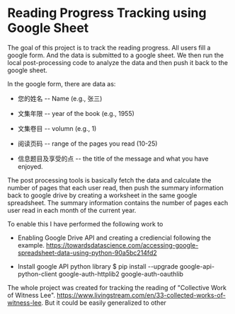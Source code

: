 # Reading Progress Tracking using Google Sheet

The goal of this project is to track the reading progress. All users fill a google form. And the data is submitted to a google sheet. We then run the local post-processing code to analyze the data and then push it back to the google sheet. 

In the google form, there are data as:

* 您的姓名 -- Name (e.g., 张三)

* 文集年限 -- year of the book (e.g., 1955)

* 文集卷目 -- volumn (e.g., 1)

* 阅读页码 -- range of the pages you read (10-25)

* 信息题目及享受的点 -- the title of the message and what you have enjoyed. 

The post processing tools is basically fetch the data and calculate the number of pages that each user read, then push the summary information back to google drive by creating a worksheet in the same google spreadsheet. The summary information contains the number of pages each user read in each month of the current year. 

To enable this I have performed the following work to

* Enabling Google Drive API and creating a crediencial following the example. 
https://towardsdatascience.com/accessing-google-spreadsheet-data-using-python-90a5bc214fd2

* Install google API python library 
$ pip install --upgrade google-api-python-client google-auth-httplib2 google-auth-oauthlib

The whole project was created for tracking the reading of "Collective Work of Witness Lee". https://www.livingstream.com/en/33-collected-works-of-witness-lee. But it could be easily generalized to other 


